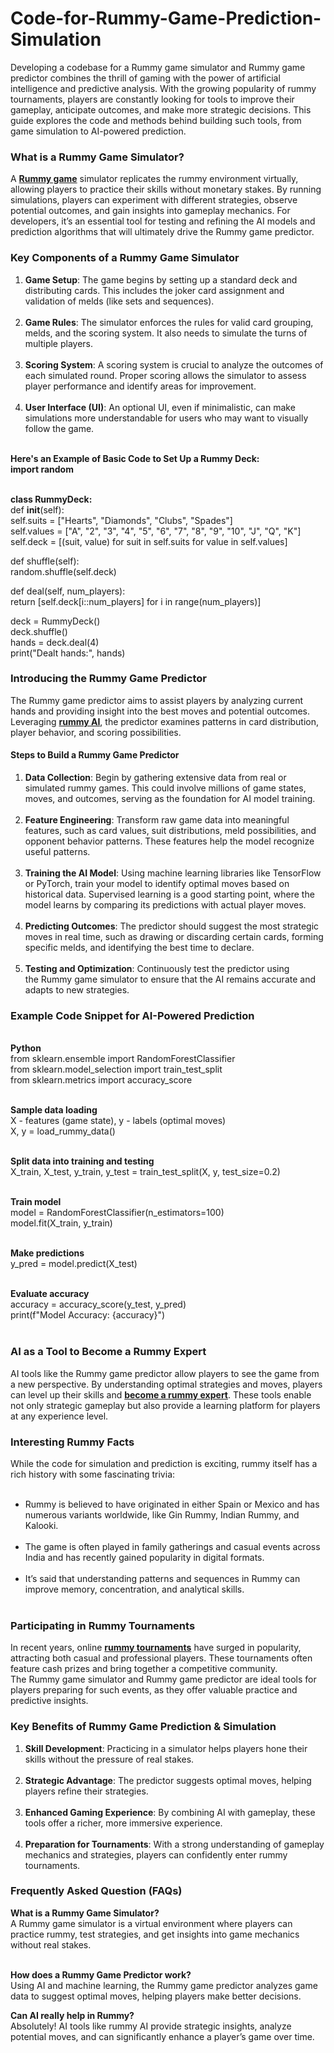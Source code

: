 # Code-for-Rummy-Game-Prediction-Simulation
Developing a codebase for a Rummy game simulator and Rummy game predictor combines the thrill of gaming with the power of artificial intelligence and predictive analysis. With the growing popularity of rummy tournaments, players are constantly looking for tools to improve their gameplay, anticipate outcomes, and make more strategic decisions. This guide explores the code and methods behind building such tools, from game simulation to AI-powered prediction.
<h3>What is a Rummy Game Simulator?</h3>
A <strong><a href="https://link.fun88-india.com/jili-rummy">Rummy game</a></strong> simulator replicates the rummy environment virtually, allowing players to practice their skills without monetary stakes. By running simulations, players can experiment with different strategies, observe potential outcomes, and gain insights into gameplay mechanics. For developers, it’s an essential tool for testing and refining the AI models and prediction algorithms that will ultimately drive the Rummy game predictor.
<h3>Key Components of a Rummy Game Simulator</h3>
<ol>
 	<li><strong>Game Setup</strong>: The game begins by setting up a standard deck and distributing cards. This includes the joker card assignment and validation of melds (like sets and sequences).</li><br>
 	<li><strong>Game Rules</strong>: The simulator enforces the rules for valid card grouping, melds, and the scoring system. It also needs to simulate the turns of multiple players.</li><br>
 	<li><strong>Scoring System</strong>: A scoring system is crucial to analyze the outcomes of each simulated round. Proper scoring allows the simulator to assess player performance and identify areas for improvement.</li><br>
 	<li><strong>User Interface (UI)</strong>: An optional UI, even if minimalistic, can make simulations more understandable for users who may want to visually follow the game.</li><br>
</ol>
<strong>Here's an Example of Basic Code to Set Up a Rummy Deck:</strong><br>
<strong>import random</strong><br><br>

<strong>class RummyDeck:<br></strong>
def __init__(self):<br>
self.suits = ["Hearts", "Diamonds", "Clubs", "Spades"]<br>
self.values = ["A", "2", "3", "4", "5", "6", "7", "8", "9", "10", "J", "Q", "K"]<br>
self.deck = [(suit, value) for suit in self.suits for value in self.values]<br>

def shuffle(self):<br>
random.shuffle(self.deck)<br>

def deal(self, num_players):<br>
return [self.deck[i::num_players] for i in range(num_players)]<br>

deck = RummyDeck()<br>
deck.shuffle()<br>
hands = deck.deal(4)<br>
print("Dealt hands:", hands)<br>

<h3>Introducing the Rummy Game Predictor</h3>
The Rummy game predictor aims to assist players by analyzing current hands and providing insight into the best moves and potential outcomes. Leveraging <a href="https://www.gofun88.in/blog/rummy-ai/"><strong>rummy AI</strong></a>, the predictor examines patterns in card distribution, player behavior, and scoring possibilities.
<h4>Steps to Build a Rummy Game Predictor</h4>
<ol>
 	<li><strong>Data Collection</strong>: Begin by gathering extensive data from real or simulated rummy games. This could involve millions of game states, moves, and outcomes, serving as the foundation for AI model training.</li><br>
 	<li><strong>Feature Engineering</strong>: Transform raw game data into meaningful features, such as card values, suit distributions, meld possibilities, and opponent behavior patterns. These features help the model recognize useful patterns.</li><br>
 	<li><strong>Training the AI Model</strong>: Using machine learning libraries like TensorFlow or PyTorch, train your model to identify optimal moves based on historical data. Supervised learning is a good starting point, where the model learns by comparing its predictions with actual player moves.</li><br>
 	<li><strong>Predicting Outcomes</strong>: The predictor should suggest the most strategic moves in real time, such as drawing or discarding certain cards, forming specific melds, and identifying the best time to declare.</li><br>
 	<li><strong>Testing and Optimization</strong>: Continuously test the predictor using the Rummy game simulator to ensure that the AI remains accurate and adapts to new strategies.</li>
</ol>
<h3>Example Code Snippet for AI-Powered Prediction</h3><br>
<strong>Python</strong><br>
from sklearn.ensemble import RandomForestClassifier<br>
from sklearn.model_selection import train_test_split<br>
from sklearn.metrics import accuracy_score<br><br>

<strong>Sample data loading</strong><br>
X - features (game state), y - labels (optimal moves)<br>
X, y = load_rummy_data()<br><br>

<strong>Split data into training and testing</strong><br>
X_train, X_test, y_train, y_test = train_test_split(X, y, test_size=0.2)<br><br>

<strong>Train model</strong><br>
model = RandomForestClassifier(n_estimators=100)<br>
model.fit(X_train, y_train)<br><br>

<strong>Make predictions</strong><br>
y_pred = model.predict(X_test)<br><br>

<strong>Evaluate accuracy</strong><br>
accuracy = accuracy_score(y_test, y_pred)<br>
print(f"Model Accuracy: {accuracy}")<br><br>
<div class="contain-inline-size rounded-md border-[0.5px] border-token-border-medium relative bg-token-sidebar-surface-primary dark:bg-gray-950"></div>
<h3>AI as a Tool to Become a Rummy Expert</h3>
AI tools like the Rummy game predictor allow players to see the game from a new perspective. By understanding optimal strategies and moves, players can level up their skills and <a href="https://www.gofun88.in/blog/become-rummy-expert/"><strong>become a rummy expert</strong></a>. These tools enable not only strategic gameplay but also provide a learning platform for players at any experience level.
<h3>Interesting Rummy Facts</h3>
While the code for simulation and prediction is exciting, rummy itself has a rich history with some fascinating trivia:<br><br>
<ul>
 	<li>Rummy is believed to have originated in either Spain or Mexico and has numerous variants worldwide, like Gin Rummy, Indian Rummy, and Kalooki.</li><br>
 	<li>The game is often played in family gatherings and casual events across India and has recently gained popularity in digital formats.</li><br>
 	<li>It’s said that understanding patterns and sequences in Rummy can improve memory, concentration, and analytical skills.</li><br>
</ul>
<h3>Participating in Rummy Tournaments</h3>
In recent years, online <a href="https://www.gofun88.in/blog/rummy-tournaments/"><strong>rummy tournaments</strong></a> have surged in popularity, attracting both casual and professional players. These tournaments often feature cash prizes and bring together a competitive community. The Rummy game simulator and Rummy game predictor are ideal tools for players preparing for such events, as they offer valuable practice and predictive insights.
<h3>Key Benefits of Rummy Game Prediction &amp; Simulation</h3>
<ol>
 	<li><strong>Skill Development</strong>: Practicing in a simulator helps players hone their skills without the pressure of real stakes.</li><br>
 	<li><strong>Strategic Advantage</strong>: The predictor suggests optimal moves, helping players refine their strategies.</li><br>
 	<li><strong>Enhanced Gaming Experience</strong>: By combining AI with gameplay, these tools offer a richer, more immersive experience.</li><br>
 	<li><strong>Preparation for Tournaments</strong>: With a strong understanding of gameplay mechanics and strategies, players can confidently enter rummy tournaments.</li>
</ol>
<h3>Frequently Asked Question (FAQs)</h3>
<strong>What is a Rummy Game Simulator?</strong><br>
A Rummy game simulator is a virtual environment where players can practice rummy, test strategies, and get insights into game mechanics without real stakes.<br><br>

<strong>How does a Rummy Game Predictor work?</strong><br>
Using AI and machine learning, the Rummy game predictor analyzes game data to suggest optimal moves, helping players make better decisions.

<strong>Can AI really help in Rummy?</strong><br>
Absolutely! AI tools like rummy AI provide strategic insights, analyze potential moves, and can significantly enhance a player’s game over time.
